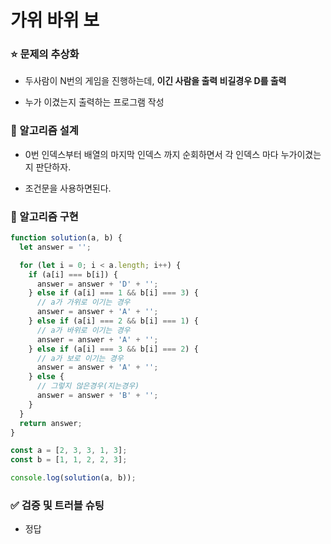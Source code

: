 # 가위 바위 보

### ⭐ 문제의 추상화

- 두사람이 N번의 게임을 진행하는데, **이긴 사람을 출력 비길경우 D를 출력**

- 누가 이겼는지 출력하는 프로그램 작성

### 🔧 알고리즘 설계

- 0번 인덱스부터 배열의 마지막 인덱스 까지 순회하면서 각 인덱스 마다 누가이겼는지 판단하자.

- 조건문을 사용하면된다.

### 🔨 알고리즘 구현

```js
function solution(a, b) {
  let answer = '';

  for (let i = 0; i < a.length; i++) {
    if (a[i] === b[i]) {
      answer = answer + 'D' + '';
    } else if (a[i] === 1 && b[i] === 3) {
      // a가 가위로 이기는 경우
      answer = answer + 'A' + '';
    } else if (a[i] === 2 && b[i] === 1) {
      // a가 바위로 이기는 경우
      answer = answer + 'A' + '';
    } else if (a[i] === 3 && b[i] === 2) {
      // a가 보로 이기는 경우
      answer = answer + 'A' + '';
    } else {
      // 그렇지 않은경우(지는경우)
      answer = answer + 'B' + '';
    }
  }
  return answer;
}

const a = [2, 3, 3, 1, 3];
const b = [1, 1, 2, 2, 3];

console.log(solution(a, b));
```

### ✅ 검증 및 트러블 슈팅

- 정답
